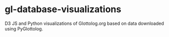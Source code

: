 # gl-database-visualizations
D3 JS and Python  visualizations of Glottolog.org based on data downloaded using PyGlottolog.

